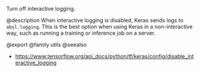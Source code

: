 Turn off interactive logging.

@description
When interactive logging is disabled, Keras sends logs to `absl.logging`.
This is the best option when using Keras in a non-interactive
way, such as running a training or inference job on a server.

@export
@family utils
@seealso
+ <https://www.tensorflow.org/api_docs/python/tf/keras/config/disable_interactive_logging>
